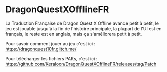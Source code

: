 # DragonQuestXOfflineFR
La Traduction Française de Dragon Quest X Offline avance petit à petit, le jeu est jouable jusqu'à la fin de l'histoire principale, la plupart de l'UI est en français, le reste est en anglais, mais ça s'améliorera petit à petit.

Pour savoir comment jouer au jeu c'est ici : https://dragonquest10fr.glitch.me/

Pour télécharger les fichiers PAKs, c'est ici : https://github.com/Keraloon/DragonQuestXOfflineFR/releases/tag/Patch
